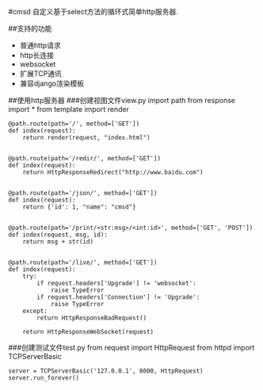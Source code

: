 #cmsd
自定义基于select方法的循环式简单http服务器.


##支持的功能
* 普通http请求
* http长连接
* websocket
* 扩展TCP通讯
* 兼容django渲染模板


##使用http服务器
###创建视图文件view.py
    import path
    from response import *
    from template import render

    @path.route(path='/', method=['GET'])
    def index(request):
        return render(request, "index.html")
 
    
    @path.route(path='/redir/', method=['GET'])
    def index(request):
        return HttpResponseRedirect("http://www.baidu.com")
    
    
    @path.route(path='/json/', method=['GET'])
    def index(request):
        return {'id': 1, "name": "cmsd"}
    
    
    @path.route(path='/print/<str:msg>/<int:id>', method=['GET', 'POST'])
    def index(request, msg, id):
        return msg + str(id)


    @path.route(path='/live/', method=['GET'])
    def index(request):
        try:
            if request.headers['Upgrade'] != 'websocket':
                raise TypeError
            if request.headers['Connection'] != 'Upgrade':
                raise TypeError
        except:
            return HttpResponseBadRequest()
    
        return HttpResponseWebSocket(request)
###创建测试文件test.py
    from request import HttpRequest
    from httpd import TCPServerBasic

    server = TCPServerBasic('127.0.0.1', 8000, HttpRequest)
    server.run_forever()
